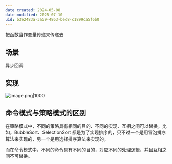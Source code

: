 ```yaml
---
date created: 2024-05-08
date modified: 2025-07-10
uid: b3e2483a-3a59-4863-bed8-c1899ca5f6b0
---
```


把函数当作变量传递来传递去

<!-- more -->

## 场景

异步回调

## 实现

![image.png|1000](https://imagehosting4picgo.oss-cn-beijing.aliyuncs.com/imagehosting/fix-dir%2Fpicgo%2Fpicgo-clipboard-images%2F2024%2F05%2F10%2F17-36-25-2a79b71a2e57c8e3b7da5d47f1a47d26-20240510173624-1050aa.png)

## 命令模式与策略模式的区别

在策略模式中，不同的策略具有相同的目的、不同的实现、互相之间可以替换。比如，BubbleSort、SelectionSort 都是为了实现排序的，只不过一个是用冒泡排序算法来实现的，另一个是用选择排序算法来实现的。

而在命令模式中，不同的命令具有不同的目的，对应不同的处理逻辑，并且互相之间不可替换。
